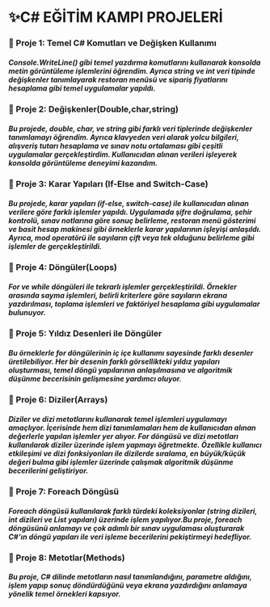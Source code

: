 # ✨C# EĞİTİM KAMPI PROJELERİ


### 📍 Proje 1: Temel C# Komutları ve Değişken Kullanımı
##### Console.WriteLine() gibi temel yazdırma komutlarını kullanarak konsolda metin görüntüleme işlemlerini öğrendim. Ayrıca string ve int veri tipinde değişkenler tanımlayarak restoran menüsü ve sipariş fiyatlarını hesaplama gibi temel uygulamalar yapıldı.

### 📍 Proje 2: Değişkenler(Double,char,string)
##### Bu projede, double, char, ve string gibi farklı veri tiplerinde değişkenler tanımlamayı öğrendim. Ayrıca klavyeden veri alarak yolcu bilgileri, alışveriş tutarı hesaplama ve sınav notu ortalaması gibi çeşitli uygulamalar gerçekleştirdim. Kullanıcıdan alınan verileri işleyerek konsolda görüntüleme deneyimi kazandım.

### 📍 Proje 3: Karar Yapıları (If-Else and Switch-Case)
##### Bu projede, karar yapıları (if-else, switch-case) ile kullanıcıdan alınan verilere göre farklı işlemler yapıldı. Uygulamada şifre doğrulama, şehir kontrolü, sınav notlarına göre sonuç belirleme, restoran menü gösterimi ve basit hesap makinesi gibi örneklerle karar yapılarının işleyişi anlaşıldı. Ayrıca, mod operatörü ile sayıların çift veya tek olduğunu belirleme gibi işlemler de gerçekleştirildi. 

### 📍 Proje 4: Döngüler(Loops)
##### For ve while döngüleri ile tekrarlı işlemler gerçekleştirildi. Örnekler arasında sayma işlemleri, belirli kriterlere göre sayıların ekrana yazdırılması, toplama işlemleri ve faktöriyel hesaplama gibi uygulamalar bulunuyor.

### 📍 Proje 5: Yıldız Desenleri ile Döngüler
##### Bu örneklerle for döngülerinin iç içe kullanımı sayesinde farklı desenler üretilebiliyor. Her bir desenin farklı görsellikteki yıldız yapıları oluşturması, temel döngü yapılarının anlaşılmasına ve algoritmik düşünme becerisinin gelişmesine yardımcı oluyor.

### 📍 Proje 6: Diziler(Arrays)
##### Diziler ve dizi metotlarını kullanarak temel işlemleri uygulamayı amaçlıyor. İçerisinde hem dizi tanımlamaları hem de kullanıcıdan alınan değerlerle yapılan işlemler yer alıyor. For döngüsü ve dizi metotları kullanılarak diziler üzerinde işlem yapmayı öğretmekte. Özellikle kullanıcı etkileşimi ve dizi fonksiyonları ile dizilerde sıralama, en büyük/küçük değeri bulma gibi işlemler üzerinde çalışmak algoritmik düşünme becerilerini geliştiriyor.

### 📍 Proje 7: Foreach Döngüsü
##### Foreach döngüsü kullanılarak farklı türdeki koleksiyonlar (string dizileri, int dizileri ve List yapıları) üzerinde işlem yapılıyor.Bu proje, foreach döngüsünü anlamayı ve çok adımlı bir sınav uygulaması oluşturarak C#’ın döngü yapıları ile veri işleme becerilerini pekiştirmeyi hedefliyor.

### 📍 Proje 8: Metotlar(Methods)
##### Bu proje, C# dilinde metotların nasıl tanımlandığını, parametre aldığını, işlem yapıp sonuç döndürdüğünü veya ekrana yazdırdığını anlamaya yönelik temel örnekleri kapsıyor.
